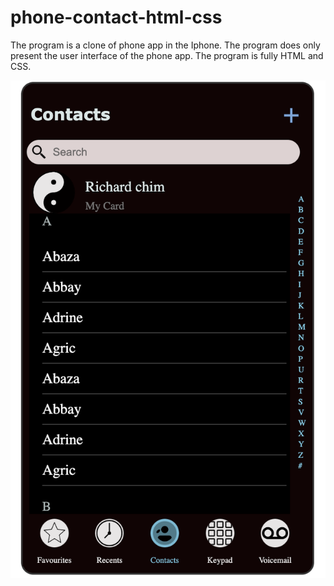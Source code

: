 # phone-contact-html-css
The program is a clone of phone app in the Iphone. 
The program does only present the user interface of the phone app. 
The program is fully HTML and CSS.

![Phone App](img/phone-app.png?raw=true "Iphone Phone App")

